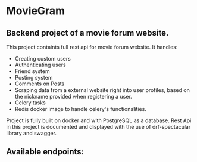# MovieGram
## Backend project of a movie forum website.
This project containts full rest api for movie forum website. It handles:
- Creating custom users
- Authenticating users
- Friend system
- Posting system
- Comments on Posts
- Scraping data from a external website right into user profiles, based on the nickname provided when registering a user.
- Celery tasks 
- Redis docker image to handle celery's functionalities.

Project is fully built on docker and with PostgreSQL as a database. 
Rest Api in this project is documented and displayed with the use of drf-spectacular library and swagger.
## Available endpoints:

